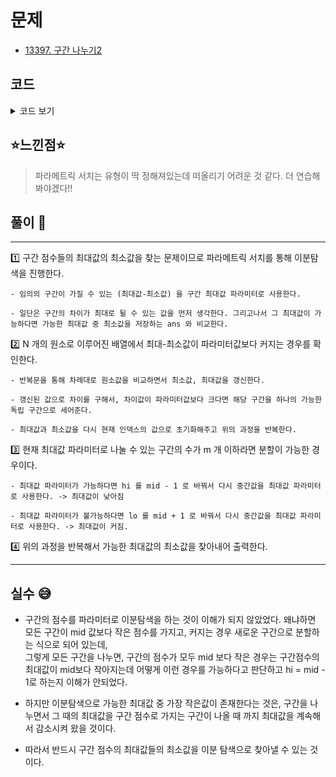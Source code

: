 # 문제

- [13397. 구간 나누기2](https://www.acmicpc.net/problem/13397)

## 코드

<details><summary> 코드 보기 </summary>

```java
import java.io.BufferedReader;
import java.io.IOException;
import java.io.InputStreamReader;
import java.util.Arrays;
import java.util.StringTokenizer;

public class Q13397 {
    static int n, m, arr[], cache[][], maxSeg[], minSeg[];
    public static void main(String[] args) throws IOException {
        init();
        solution();
    }

    static void solution() {
        int lo = 0, hi = 10000, ans = Integer.MAX_VALUE;
        while(lo <= hi){
            int mid = (lo + hi) / 2;
            if(parametricSearch(mid)){
                hi = mid - 1;
                ans = Math.min(ans, mid);
            }
            else lo = mid + 1;
        }
        System.out.println(ans);
    }

    static boolean parametricSearch(int mid) {
        int max = arr[0], min = arr[0], diff = max - min, group = 1;
        for (int i = 1; i < n; i++) {
            max = Math.max(max, arr[i]);
            min = Math.min(min, arr[i]);
            diff = max - min;
            if(diff > mid) {
                group += 1;
                max = min = arr[i];
            }
        }
        if(group <= m) return true;
        return false;
    }

    static void init() throws IOException {
        BufferedReader br = new BufferedReader(new InputStreamReader(System.in));
        StringTokenizer st = new StringTokenizer(br.readLine());
        n = Integer.parseInt(st.nextToken());
        m = Integer.parseInt(st.nextToken());
        st = new StringTokenizer(br.readLine());
        arr = new int[n];
        for (int i = 0; i < n; i++)
            arr[i] = Integer.parseInt(st.nextToken());
    }
}
```

</details>

## ⭐️느낀점⭐️

> 파라메트릭 서치는 유형이 딱 정해져있는데 떠올리기 어려운 것 같다. 더 연습해봐야겠다!!

## 풀이 📣

<hr/>

1️⃣ 구간 점수들의 최대값의 최소값을 찾는 문제이므로 파라메트릭 서치를 통해 이분탐색을 진행한다.

    - 임의의 구간이 가질 수 있는 (최대값-최소값) 을 구간 최대값 파라미터로 사용한다.

    - 일단은 구간의 차이가 최대로 될 수 있는 값을 먼저 생각한다. 그리고나서 그 최대값이 가능하다면 가능한 최대값 중 최소값을 저장하는 ans 와 비교한다.

2️⃣ N 개의 원소로 이루어진 배열에서 최대-최소값이 파라미터값보다 커지는 경우를 확인한다.

    - 반복문을 통해 차례대로 원소값을 비교하면서 최소값, 최대값을 갱신한다.

    - 갱신된 값으로 차이를 구해서, 차이값이 파라미터값보다 크다면 해당 구간을 하나의 가능한 독립 구간으로 세어준다.

    - 최대값과 최소값을 다시 현재 인덱스의 값으로 초기화해주고 위의 과정을 반복한다.

3️⃣ 현재 최대값 파라미터로 나눌 수 있는 구간의 수가 m 개 이하라면 분할이 가능한 경우이다.

    - 최대값 파라미터가 가능하다면 hi 를 mid - 1 로 바꿔서 다시 중간값을 최대값 파라미터로 사용한다. -> 최대값이 낮아짐

    - 최대값 파라미터가 불가능하다면 lo 를 mid + 1 로 바꿔서 다시 중간값을 최대값 파라미터로 사용한다. -> 최대값이 커짐.

4️⃣ 위의 과정을 반복해서 가능한 최대값의 최소값을 찾아내어 출력한다.

<hr/>

## 실수 😅

- 구간의 점수를 파라미터로 이분탐색을 하는 것이 이해가 되지 않았었다. 왜냐하면 모든 구간이 mid 값보다 작은 점수를 가지고, 커지는 경우 새로운 구간으로 분할하는 식으로 되어 있는데, <br/>
  그렇게 모든 구간을 나누면, 구간의 점수가 모두 mid 보다 작은 경우는 구간점수의 최대값이 mid보다 작아지는데 어떻게 이런 경우를 가능하다고 판단하고 hi = mid - 1로 하는지 이해가 안되었다.
- 하지만 이분탐색으로 가능한 최대값 중 가장 작은값이 존재한다는 것은, 구간을 나누면서 그 때의 최대값을 구간 점수로 가지는 구간이 나올 때 까지 최대값을 계속해서 감소시켜 왔을 것이다.

- 따라서 반드시 구간 점수의 최대값들의 최소값을 이분 탐색으로 찾아낼 수 있는 것이다.
